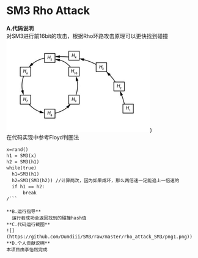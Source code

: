 # SM3 Rho Attack  

**A.代码说明**  
	对SM3进行前16bit的攻击，根据Rho环路攻击原理可以更快找到碰撞  
  ![](https://github.com/Dumdiii/SM3/raw/master/rho_attack_SM3/png2.png))   
  在代码实现中参考Floyd判圈法  
  ```
  x=rand()
  h1 = SM3(x)
  h2 = SM3(h1)
  while(true)
    h1=SM3(h1)
    h2=SM3(SM3(h2)) //计算两次，因为如果成环，那么两倍速一定能追上一倍速的
    if h1 == h2:
        break  
  /```
  
**B.运行指导**  
	运行若成功会返回找到的碰撞hash值  
**C.代码运行截图**  
![](https://github.com/Dumdiii/SM3/raw/master/rho_attack_SM3/png1.png))  
**D.个人贡献说明**  
 本项目由李怡然完成
